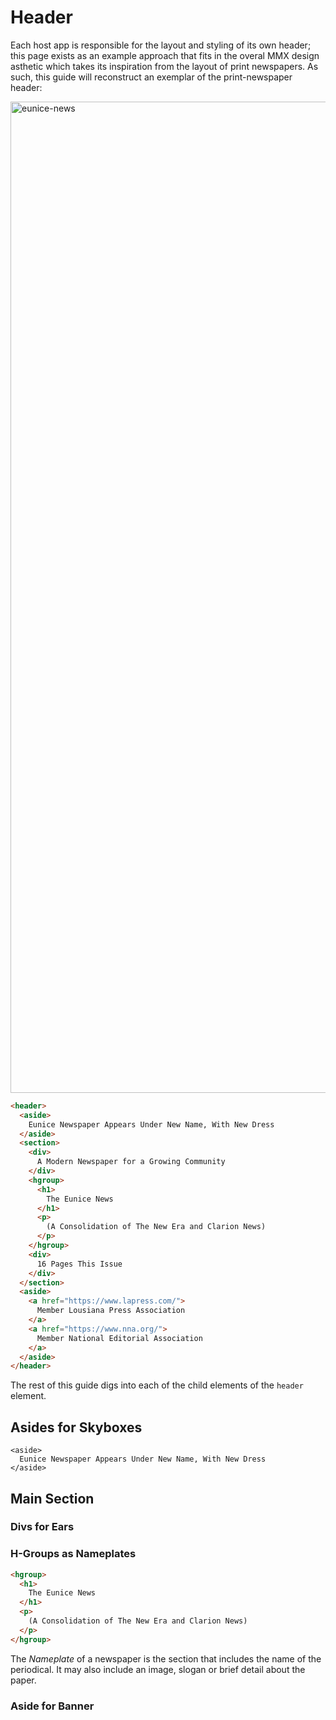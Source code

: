 # Header

Each host app is responsible for the layout and styling of its own header; this page exists as an example approach
that fits in the overal MMX design asthetic which takes its inspiration from the layout of print newspapers. As such,
this guide will reconstruct an exemplar of the print-newspaper header:

<img width="1586" alt="eunice-news" src="https://user-images.githubusercontent.com/114622842/232142460-29fb9735-6b55-4f75-a698-9f3072f8e338.png">

```html
<header>
  <aside>
    Eunice Newspaper Appears Under New Name, With New Dress
  </aside>
  <section>
    <div>
      A Modern Newspaper for a Growing Community
    </div>
    <hgroup>
      <h1>
        The Eunice News
      </h1>
      <p>
        (A Consolidation of The New Era and Clarion News)
      </p>
    </hgroup>
    <div>
      16 Pages This Issue
    </div>
  </section>
  <aside>
    <a href="https://www.lapress.com/">
      Member Lousiana Press Association
    </a>
    <a href="https://www.nna.org/">
      Member National Editorial Association
    </a>    
  </aside>
</header>
```

The rest of this guide digs into each of the child elements of the `header` element.

## Asides for Skyboxes

```
<aside>
  Eunice Newspaper Appears Under New Name, With New Dress
</aside>
```

## Main Section

### Divs for Ears

### H-Groups as Nameplates

```html
<hgroup>
  <h1>
    The Eunice News
  </h1>
  <p>
    (A Consolidation of The New Era and Clarion News)
  </p>
</hgroup>
```
The _Nameplate_ of a newspaper is the section that includes the name of the periodical. It may also include an image, 
slogan or brief detail about the paper.

### Aside for Banner
